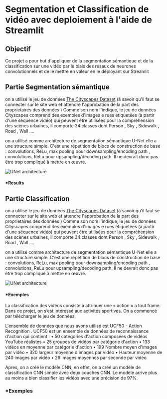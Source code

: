 # Segmentation et Classification de vidéo avec deploiement à l'aide de Streamlit
## Objectif
Ce projet a pour but d'appliquer de la segmentation sémantique et de la classification sur une vidéo 
par le biais des résaux de neurones convolutionnels et de le mettre en valeur en le déployant sur Streamlit
## Partie Segmentation sémantique
on a utilisé le jeu de données [The Cityscapes Dataset](https://www.cityscapes-dataset.com/) 
(à savoir qu'il faut se connecter sur le site web et attendre l'approbation de la part des proprietaires des données )
Comme son nom l'indique, le jeu de données Cityscapes comprend des exemples d'images e rues étiquetées (à partir d'une séquence vidéo)
qui peuvent être utilisées pour la compréhension des scènes urbaines, il comporte 34 classes dont Person , Sky , Sidewalk , Road , Wall ....

on a utilisé comme architecture de segmentation sémantique U-Net
elle a une structure simple. C'est une répétition de blocs de construction de base : convolutions, ReLu, max pooling pour
downsampling/encoding path , convolutions, ReLu pour upsampling/decoding path. Il ne devrait donc pas être trop compliqué à mettre en œuvre.

![UNet architecture](https://www.researchgate.net/publication/334287825/figure/fig2/AS:778191392210944@1562546694325/The-architecture-of-Unet.ppm)

#### *Results

## Partie Classification
on a utilisé le jeu de données [The Cityscapes Dataset](https://www.cityscapes-dataset.com/) 
(à savoir qu'il faut se connecter sur le site web et attendre l'approbation de la part des proprietaires des données )
Comme son nom l'indique, le jeu de données Cityscapes comprend des exemples d'images e rues étiquetées (à partir d'une séquence vidéo)
qui peuvent être utilisées pour la compréhension des scènes urbaines, il comporte 34 classes dont Person , Sky , Sidewalk , Road , Wall ....

on a utilisé comme architecture de segmentation sémantique U-Net
elle a une structure simple. C'est une répétition de blocs de construction de base : convolutions, ReLu, max pooling pour
downsampling/encoding path , convolutions, ReLu pour upsampling/decoding path. Il ne devrait donc pas être trop compliqué à mettre en œuvre.

![UNet architecture](https://www.researchgate.net/publication/334287825/figure/fig2/AS:778191392210944@1562546694325/The-architecture-of-Unet.ppm)

#### *Exemples

La classification des vidéos consiste à attribuer une « action » a tout frame. Dans ce projet, on s’est intéressé aux activités sportives. 
On a commencé par télécharger le jeu de données.

L'ensemble de données que nous avons utilisé est  UCF50 - Action Recognition .
UCF50  est un ensemble de données de reconnaissance d'action qui contient :
•	50  catégories d'action composées de vidéos YouTube réalistes
•	25  groupes de vidéos par catégorie d'action
•	133  vidéos en moyenne par catégorie d'action
•	199  Nombre moyen d'images par vidéo
•	320  largeur moyenne d'images par vidéo
•	 Hauteur moyenne de 240 images par vidéo
•	26  images moyennes par seconde par vidéo

Apres, on a créé le modèle CNN, en effet, on a créé  un modèle de classification CNN simple avec deux couches CNN. Le modèle arrive  plus au moins a bien classifier les vidéos avec une précision de 97%.

### *Exemples





